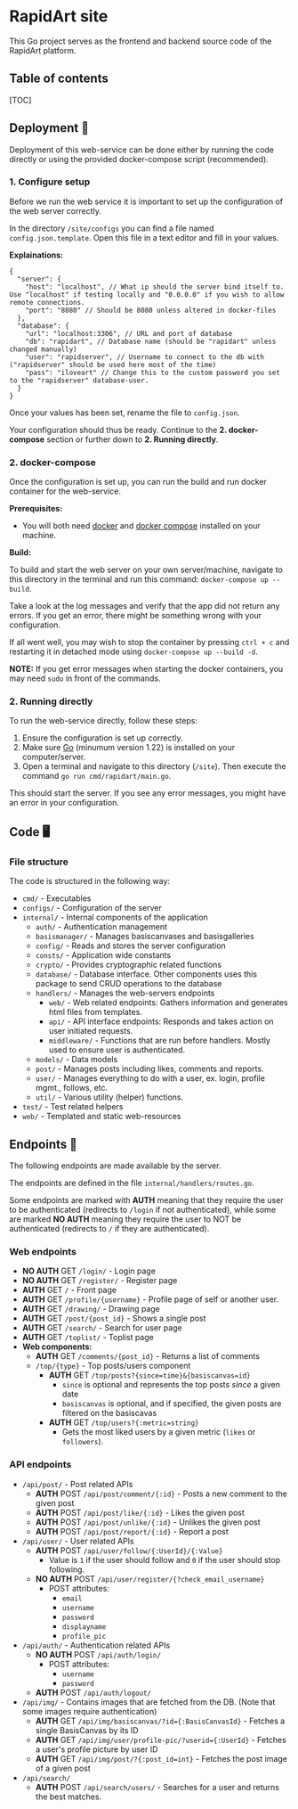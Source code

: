 # RapidArt site
This Go project serves as the frontend and backend source code of the RapidArt platform.

## Table of contents

[TOC]

## Deployment 🚀
Deployment of this web-service can be done either by running the code directly or using the provided docker-compose script (recommended).

### 1. Configure setup
Before we run the web service it is important to set up the configuration of the web server correctly.

In the directory `/site/configs` you can find a file named `config.json.template`. Open this file in a text editor and fill in your values.

**Explainations:**
```
{
  "server": {
    "host": "localhost", // What ip should the server bind itself to. Use "localhost" if testing locally and "0.0.0.0" if you wish to allow remote connections.
    "port": "8080" // Should be 8080 unless altered in docker-files
  },
  "database": {
    "url": "localhost:3306", // URL and port of database
    "db": "rapidart", // Database name (should be "rapidart" unless changed manually)
    "user": "rapidserver", // Username to connect to the db with ("rapidserver" should be used here most of the time)
    "pass": "iloveart" // Change this to the custom password you set to the "rapidserver" database-user.
  }
}
```

Once your values has been set, rename the file to `config.json`.

Your configuration should thus be ready. Continue to the **2. docker-compose** section or further down to **2. Running directly**.

### 2. docker-compose
Once the configuration is set up, you can run the build and run docker container for the web-service.

**Prerequisites:**
* You will both need [docker](https://docs.docker.com/get-started/get-docker/) and [docker compose](https://docs.docker.com/compose/install/) installed on your machine.

**Build:**

To build and start the web server on your own server/machine, navigate to this directory in the terminal and run this command: `docker-compose up --build`.

Take a look at the log messages and verify that the app did not return any errors. If you get an error, there might be something wrong with your configuration.

If all went well, you may wish to stop the container by pressing `ctrl + c` and restarting it in detached mode using `docker-compose up --build -d`.

**NOTE:** If you get error messages when starting the docker containers, you may need `sudo` in front of the commands.

### 2. Running directly
To run the web-service directly, follow these steps:

1. Ensure the configuration is set up correctly.
2. Make sure [Go](https://go.dev/dl/) (minumum version 1.22) is installed on your computer/server.
3. Open a terminal and navigate to this directory (`/site`). Then execute the command `go run cmd/rapidart/main.go`.

This should start the server. If you see any error messages, you might have an error in your configuration.

## Code 🖥️

### File structure
The code is structured in the following way:
* `cmd/` - Executables
* `configs/` - Configuration of the server
* `internal/` - Internal components of the application
  * `auth/` - Authentication management
  * `basismanager/` - Manages basiscanvases and basisgalleries
  * `config/` - Reads and stores the server configuration
  * `consts/` - Application wide constants
  * `crypto/` - Provides cryptographic related functions
  * `database/` - Database interface. Other components uses this package to send CRUD operations to the database
  * `handlers/` - Manages the web-servers endpoints
    * `web/` - Web related endpoints: Gathers information and generates html files from templates. 
    * `api/` - API interface endpoints: Responds and takes action on user initiated requests.
    * `middleware/` - Functions that are run before handlers. Mostly used to ensure user is authenticated.
  * `models/` - Data models
  * `post/` - Manages posts including likes, comments and reports.
  * `user/` - Manages everything to do with a user, ex. login, profile mgmt., follows, etc.
  * `util/` - Various utility (helper) functions. 
* `test/` - Test related helpers
* `web/` - Templated and static web-resources

## Endpoints 🔌
The following endpoints are made available by the server. 

The endpoints are defined in the file `internal/handlers/routes.go`.

Some endpoints are marked with **AUTH** meaning that they require the user to be authenticated (redirects to `/login` if not authenticated), while some are marked **NO AUTH** meaning they require the user to NOT be authenticated (redirects to `/` if they are authenticated).  

### Web endpoints
* **NO AUTH** GET `/login/` - Login page
* **NO AUTH** GET `/register/` - Register page
* **AUTH** GET `/` - Front page
* **AUTH** GET `/profile/{username}` - Profile page of self or another user.
* **AUTH** GET `/drawing/` - Drawing page
* **AUTH** GET `/post/{post_id}` - Shows a single post
* **AUTH** GET `/search/` - Search for user page
* **AUTH** GET `/toplist/` - Toplist page
* **Web components:**
  * **AUTH** GET `/comments/{post_id}` - Returns a list of comments
  * `/top/{type}` - Top posts/users component
    * **AUTH** GET `/top/posts?{since=time}&{basiscanvas=id}`
      * `since` is optional and represents the top posts *since* a given date
      * `basiscanvas` is optional, and if specified, the given posts are filtered on the basiscavas
    * **AUTH** GET `/top/users?{:metric=string}`
      * Gets the most liked users by a given metric (`likes` or `followers`).

### API endpoints
* `/api/post/` - Post related APIs
  * **AUTH** POST `/api/post/comment/{:id}` - Posts a new comment to the given post
  * **AUTH** POST `/api/post/like/{:id}` - Likes the given post
  * **AUTH** POST `/api/post/unlike/{:id}` - Unlikes the given post
  * **AUTH** POST `/api/post/report/{:id}` - Report a post
* `/api/user/` - User related APIs
  * **AUTH** POST `/api/user/follow/{:UserId}/{:Value}`
    * Value is `1` if the user should follow and `0` if the user should stop following.
  * **NO AUTH** POST `/api/user/register/{?check_email_username}`
    * POST attributes:
      * `email`
      * `username`
      * `password`
      * `displayname`
      * `profile_pic`
* `/api/auth/` - Authentication related APIs
  * **NO AUTH** POST `/api/auth/login/`
    * POST attributes:
      * `username`
      * `password`
  * **AUTH** POST `/api/auth/logout/`
* `/api/img/` - Contains images that are fetched from the DB. (Note that some images require authentication)
  * **AUTH** GET `/api/img/basiscanvas/?id={:BasisCanvasId}` - Fetches a single BasisCanvas by its ID
  * **AUTH** GET `/api/img/user/profile-pic/?userid={:UserId}` - Fetches a user's profile picture by user ID
  * **AUTH** GET `/api/img/post/?{:post_id=int}` - Fetches the post image of a given post
* `/api/search/`
  * **AUTH** POST `/api/search/users/` - Searches for a user and returns the best matches.